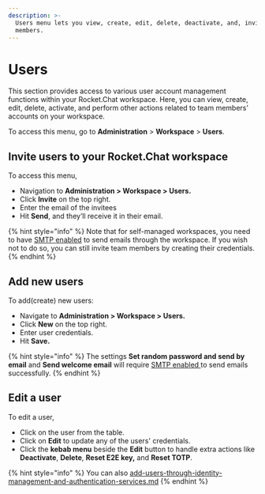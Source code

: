 ```yaml
---
description: >-
  Users menu lets you view, create, edit, delete, deactivate, and, invite team
  members.
---
```


# Users

This section provides access to various user account management functions within your Rocket.Chat workspace. Here, you can view, create, edit, delete, activate, and perform other actions related to team members' accounts on your workspace.

To access this menu, go to **Administration** > **Workspace** > **Users**.

## Invite users to your Rocket.Chat workspace

To access this menu,

* Navigation to **Administration > Workspace > Users.**
* Click **Invite** on the top right.
* Enter the email of the invitees
* Hit **Send**, and they’ll receive it in their email.

{% hint style="info" %}
Note that for self-managed workspaces, you need to have [SMTP enabled](https://docs.rocket.chat/use-rocket.chat/workspace-administration/settings/email/email-configuration) to send emails through the workspace. If you wish not to do so, you can still invite team members by creating their credentials.
{% endhint %}

## Add new users

To add(create) new users:&#x20;

* Navigate to **Administration > Workspace > Users.**
* Click **New** on the top right.
* Enter user credentials.
* Hit **Save.**

{% hint style="info" %}
The settings **Set random password and send by email** and **Send welcome email** will require [SMTP enabled ](https://docs.rocket.chat/use-rocket.chat/workspace-administration/settings/email/email-configuration)to send emails successfully.
{% endhint %}

## Edit a user

To edit a user,

* Click on the user from the table.
* Click on **Edit** to update any of the users' credentials.
* Click the **kebab menu** beside the **Edit** button to handle extra actions like **Deactivate**, **Delete**, **Reset E2E key,** and **Reset TOTP**.

{% hint style="info" %}
You can also [add-users-through-identity-management-and-authentication-services.md](add-users-through-identity-management-and-authentication-services.md "mention")
{% endhint %}
